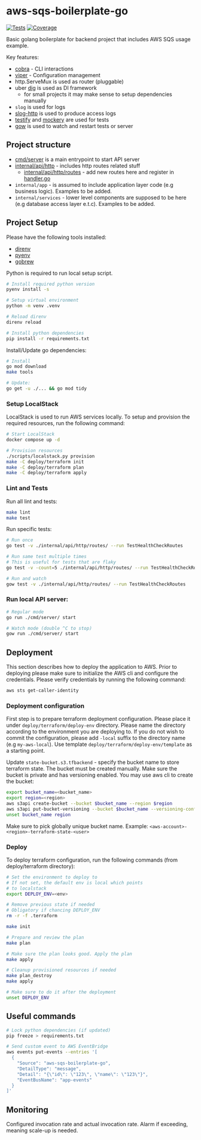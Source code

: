 # aws-sqs-boilerplate-go

[![Tests](https://github.com/gemyago/aws-sqs-boilerplate-go/actions/workflows/run-tests.yml/badge.svg)](https://github.com/gemyago/aws-sqs-boilerplate-go/actions/workflows/run-tests.yml)
[![Coverage](https://raw.githubusercontent.com/gemyago/aws-sqs-boilerplate-go/test-artifacts/coverage/golang-coverage.svg)](https://htmlpreview.github.io/?https://raw.githubusercontent.com/gemyago/aws-sqs-boilerplate-go/test-artifacts/coverage/golang-coverage.html)

Basic golang boilerplate for backend project that includes AWS SQS usage example.

Key features:
* [cobra](github.com/spf13/cobra) - CLI interactions
* [viper](github.com/spf13/viper) - Configuration management
* http.ServeMux is used as router (pluggable)
* uber [dig](go.uber.org/dig) is used as DI framework
  * for small projects it may make sense to setup dependencies manually
* `slog` is used for logs
* [slog-http](github.com/samber/slog-http) is used to produce access logs
* [testify](github.com/stretchr/testify) and [mockery](github.com/vektra/mockery) are used for tests
* [gow](github.com/mitranim/gow) is used to watch and restart tests or server

## Project structure

* [cmd/server](./cmd/server) is a main entrypoint to start API server
* [internal/api/http](./internal/api/http) - includes http routes related stuff
  * [internal/api/http/routes](./internal/api/http/routes) - add new routes here and register in [handler.go](./internal/api/http/server/handler.go)
* `internal/app` - is assumed to include application layer code (e.g business logic). Examples to be added.
* `internal/services` - lower level components are supposed to be here (e.g database access layer e.t.c). Examples to be added.

## Project Setup

Please have the following tools installed: 
* [direnv](https://github.com/direnv/direnv) 
* [pyenv](https://github.com/pyenv/pyenv?tab=readme-ov-file#installation)
* [gobrew](https://github.com/kevincobain2000/gobrew#install-or-update)

Python is required to run local setup script. 
```bash
# Install required python version
pyenv install -s

# Setup virtual environment
python -m venv .venv

# Reload direnv
direnv reload

# Install python dependencies
pip install -r requirements.txt
```

Install/Update go dependencies: 
```sh
# Install 
go mod download
make tools

# Update:
go get -u ./... && go mod tidy
```

### Setup LocalStack

LocalStack is used to run AWS services locally. To setup and provision the required resources, run the following command:

```bash
# Start LocalStack
docker compose up -d

# Provision resources
./scripts/localstack.py provision
make -C deploy/terraform init
make -C deploy/terraform plan
make -C deploy/terraform apply
```

### Lint and Tests

Run all lint and tests:
```bash
make lint
make test
```

Run specific tests:
```bash
# Run once
go test -v ./internal/api/http/routes/ --run TestHealthCheckRoutes

# Run same test multiple times
# This is useful for tests that are flaky
go test -v -count=5 ./internal/api/http/routes/ --run TestHealthCheckRoutes

# Run and watch
gow test -v ./internal/api/http/routes/ --run TestHealthCheckRoutes
```
### Run local API server:

```bash
# Regular mode
go run ./cmd/server/ start

# Watch mode (double ^C to stop)
gow run ./cmd/server/ start
```

## Deployment

This section describes how to deploy the application to AWS. Prior to deploying please make sure to initialize the AWS cli and configure the credentials. Please verify credentials by running the following command:
```bash
aws sts get-caller-identity
```

### Deployment configuration

First step is to prepare terraform deployment configuration. Please place it under `deploy/terraform/deploy-env` directory. Please name the directory according to the environment you are deploying to. If you do not wish to commit the configuration, please add `-local` suffix to the directory name (e.g `my-aws-local`). Use template `deploy/terraform/deploy-env/template` as a starting point. 

Update `state-bucket.s3.tfbackend` - specify the bucket name to store terraform state. The bucket must be created manually. Make sure the bucket is private and has versioning enabled. You may use aws cli to create the bucket:
```bash
export bucket_name=<bucket_name>
export region=<region>
aws s3api create-bucket --bucket $bucket_name --region $region
aws s3api put-bucket-versioning --bucket $bucket_name --versioning-configuration Status=Enabled
unset bucket_name region
```
Make sure to pick globally unique bucket name. Example: `<aws-account>-<region>-terraform-state-<user>`

### Deploy

To deploy terraform configuration, run the following commands (from deploy/terraform directory):
```bash
# Set the environment to deploy to
# If not set, the default env is local which points
# to localstack
export DEPLOY_ENV=<env>

# Remove previous state if needed
# Obligatory if chancing DEPLOY_ENV
rm -r -f .terraform

make init

# Prepare and review the plan
make plan

# Make sure the plan looks good. Apply the plan
make apply

# Cleanup provisioned resources if needed
make plan_destroy
make apply

# Make sure to do it after the deployment
unset DEPLOY_ENV
```

## Useful commands

```bash
# Lock python dependencies (if updated)
pip freeze > requirements.txt

# Send custom event to AWS EventBridge
aws events put-events --entries '[
  {
    "Source": "aws-sqs-boilerplate-go",
    "DetailType": "message",
    "Detail": "{\"id\": \"123\", \"name\": \"123\"}",
    "EventBusName": "app-events"
  }
]'
```

## Monitoring

Configured invocation rate and actual invocation rate. Alarm if exceeding, meaning scale-up is needed.